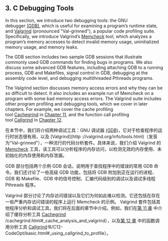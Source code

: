 ## 3. C Debugging Tools

In this section, we introduce two debugging tools: the GNU debugger [(GDB)](https://www.gnu.org/software/gdb), which is useful for examining a program’s runtime state, and [Valgrind](http://valgrind.org/info/tools.html) (pronounced "Val-grinned"), a popular code profiling suite. Specifically, we introduce Valgrind’s [Memcheck](https://valgrind.org/docs/manual/mc-manual.html) tool, which analyzes a program’s memory accesses to detect invalid memory usage, uninitialized memory usage, and memory leaks.

The GDB section includes two sample GDB sessions that illustrate commonly used GDB commands for finding bugs in programs. We also discuss some advanced GDB features, including attaching GDB to a running process, GDB and Makefiles, signal control in GDB, debugging at the assembly code level, and debugging multithreaded Pthreads programs.

The Valgrind section discusses memory access errors and why they can be so difficult to detect. It also includes an example run of Memcheck on a program with some bad memory access errors. The Valgrind suite includes other program profiling and debugging tools, which we cover in later chapters. For example, we cover the cache profiling tool [Cachegrind](https://valgrind.org/docs/manual/cg-manual.html) in [Chapter 11](https://diveintosystems.org/book/C11-MemHierarchy/cachegrind.html#_cache_analysis_and_valgrind), and the function call profiling tool [Callgrind](http://valgrind.org/docs/manual/cl-manual.html) in [Chapter 12](https://diveintosystems.org/book/C12-CodeOpt/basic.html#_using_callgrind_to_profile).

在本节中，我们将介绍两种调试工具：GNU 调试器 [(GDB)](https://www.gnu.org/software/gdb)，它对于检查程序的运行时状态很有用，以及 [Valgrind](http ://valgrind.org/info/tools.html)（发音为“Val-grinned”），一种流行的代码分析套件。具体来说，我们介绍 Valgrind 的 [Memcheck](https://valgrind.org/docs/manual/mc-manual.html) 工具，该工具可以分析程序的内存访问，以检测无效的内存使用、未初始化的内存使用和内存泄漏。  
  
GDB 部分包括两个示例 GDB 会话，说明用于查找程序中的错误的常用 GDB 命令。我们还讨论了一些高级 GDB 功能，包括将 GDB 附加到正在运行的进程、GDB 和 Makefile、GDB 中的信号控制、汇编代码级别的调试以及调试多线程 Pthreads 程序。  
  
Valgrind 部分讨论了内存访问错误以及它们为何如此难以检测。它还包括在存在一些严重内存访问错误的程序上运行 Memcheck 的示例。 Valgrind 套件包括其他程序分析和调试工具，我们将在后面的章节中介绍。例如，我们在[第 11 章](https://diveintosystems.org/book/C11-MemHierarchy) 中介绍了缓存分析工具 [Cachegrind](https://valgrind.org/docs/manual/cg-manual.html) /cachegrind.html#_cache_analysis_and_valgrind），以及[第 12 章](https://diveintosystems.org/) 中的函数调用分析工具 [Callgrind](http://valgrind.org/docs/manual/cl-manual.html)书/C12-CodeOpt/basic.html#_using_callgrind_to_profile）。